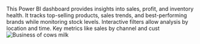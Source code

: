 This Power BI dashboard provides insights into sales, profit, and inventory health. It tracks top-selling products, sales trends, and best-performing brands while monitoring stock levels. Interactive filters allow analysis by location and time. Key metrics like sales by channel and cust
![Business of cows milk](https://github.com/user-attachments/assets/75ca6fbe-bc79-4c50-a579-368300f7aa70)
